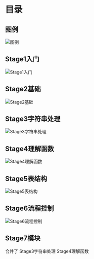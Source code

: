 # 目录

## 图例

![图例](image/Legend.svg)

## Stage1入门

![Stage1入门](image/Stage1入门.svg)

## Stage2基础

![Stage2基础](image/Stage2基础.svg)

## Stage3字符串处理

![Stage3字符串处理](image/Stage3字符串处理.svg)  

## Stage4理解函数

![Stage4理解函数](image/Stage4理解函数.svg)

## Stage5表结构

![Stage5表结构](image/Stage5表结构.svg)

## Stage6流程控制

![Stage6流程控制](image/Stage6流程控制.svg)

## Stage7模块

合并了
Stage3字符串处理
Stage4理解函数